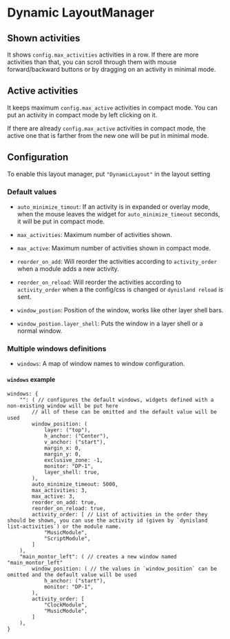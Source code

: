 # Dynamic LayoutManager

## Shown activities

It shows `config.max_activities` activities in a row. If there are more activities than that, you can scroll through them with mouse forward/backward buttons or by dragging on an activity in minimal mode.

## Active activities

It keeps maximum `config.max_active` activities in compact mode. You can put an activity in compact mode by left clicking on it.

If there are already `config.max_active` activities in compact mode, the active one that is farther from the new one will be put in minimal mode.

## Configuration

To enable this layout manager, put `"DynamicLayout"` in the layout setting

### Default values

- `auto_minimize_timout`: If an activity is in expanded or overlay mode, when the mouse leaves the widget for `auto_minimize_timeout` seconds, it will be put in compact mode.

- `max_activities`: Maximum number of activities shown.

- `max_active`: Maximum number of activities shown in compact mode.

<!-- - `activity_order`: List of activities in the order they should be shown, you can use the activity id (given by `dynisland list-activities`) or the module name. -->

- `reorder_on_add`: Will reorder the activities according to `activity_order` when a module adds a new activity.

- `reorder_on_reload`: Will reorder the activities according to `activity_order` when a the config/css is changed or `dynisland reload` is sent.

- `window_postion`: Position of the window, works like other layer shell bars.

- `window_postion.layer_shell`: Puts the window in a layer shell or a normal window.

### Multiple windows definitions

- `windows`: A map of window names to window configuration.

#### `windows` example

```ron
windows: {
    "": ( // configures the default windows, widgets defined with a non-existing window will be put here
        // all of these can be omitted and the default value will be used
        window_position: (
            layer: ("top"),
            h_anchor: ("Center"),
            v_anchor: ("start"),
            margin_x: 0,
            margin_y: 0,
            exclusive_zone: -1,
            monitor: "DP-1",
            layer_shell: true,
        ),
        auto_minimize_timeout: 5000,
        max_activities: 3,
        max_active: 3,
        reorder_on_add: true,
        reorder_on_reload: true,
        activity_order: [ // List of activities in the order they should be shown, you can use the activity id (given by `dynisland list-activities`) or the module name.
            "MusicModule",
            "ScriptModule",
        ]
    ),
    "main_montor_left": ( // creates a new window named "main_montor_left"
        window_position: ( // the values in `window_position` can be omitted and the default value will be used
            h_anchor: ("start"),
            monitor: "DP-1",
        ),
        activity_order: [
            "ClockModule",
            "MusicModule",
        ]
    ),
}
```
